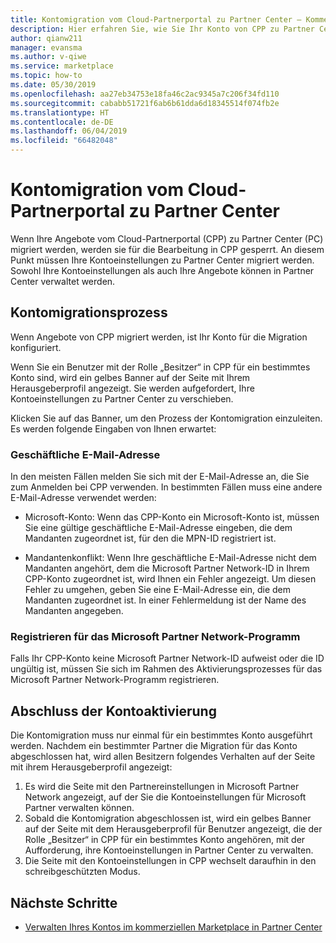 ```yaml
---
title: Kontomigration vom Cloud-Partnerportal zu Partner Center – Kommerzieller Marketplace für Azure
description: Hier erfahren Sie, wie Sie Ihr Konto von CPP zu Partner Center migrieren. – Kommerzieller Marketplace für Azure
author: qianw211
manager: evansma
ms.author: v-qiwe
ms.service: marketplace
ms.topic: how-to
ms.date: 05/30/2019
ms.openlocfilehash: aa27eb34753e18fa46c2ac9345a7c206f34fd110
ms.sourcegitcommit: cababb51721f6ab6b61dda6d18345514f074fb2e
ms.translationtype: HT
ms.contentlocale: de-DE
ms.lasthandoff: 06/04/2019
ms.locfileid: "66482048"
---
```

# <a name="account-migration-from-cloud-partner-portal-to-partner-center"></a>Kontomigration vom Cloud-Partnerportal zu Partner Center

Wenn Ihre Angebote vom Cloud-Partnerportal (CPP) zu Partner Center (PC) migriert werden, werden sie für die Bearbeitung in CPP gesperrt. An diesem Punkt müssen Ihre Kontoeinstellungen zu Partner Center migriert werden.  Sowohl Ihre Kontoeinstellungen als auch Ihre Angebote können in Partner Center verwaltet werden.

## <a name="account-migration-process"></a>Kontomigrationsprozess

Wenn Angebote von CPP migriert werden, ist Ihr Konto für die Migration konfiguriert. 
 
Wenn Sie ein Benutzer mit der Rolle „Besitzer“ in CPP für ein bestimmtes Konto sind, wird ein gelbes Banner auf der Seite mit Ihrem Herausgeberprofil angezeigt.  Sie werden aufgefordert, Ihre Kontoeinstellungen zu Partner Center zu verschieben. 

Klicken Sie auf das Banner, um den Prozess der Kontomigration einzuleiten. Es werden folgende Eingaben von Ihnen erwartet:

### <a name="work-e-mail-address"></a>**Geschäftliche E-Mail-Adresse**

In den meisten Fällen melden Sie sich mit der E-Mail-Adresse an, die Sie zum Anmelden bei CPP verwenden. In bestimmten Fällen muss eine andere E-Mail-Adresse verwendet werden:

* Microsoft-Konto: Wenn das CPP-Konto ein Microsoft-Konto ist, müssen Sie eine gültige geschäftliche E-Mail-Adresse eingeben, die dem Mandanten zugeordnet ist, für den die MPN-ID registriert ist. 

* Mandantenkonflikt: Wenn Ihre geschäftliche E-Mail-Adresse nicht dem Mandanten angehört, dem die Microsoft Partner Network-ID in Ihrem CPP-Konto zugeordnet ist, wird Ihnen ein Fehler angezeigt. Um diesen Fehler zu umgehen, geben Sie eine E-Mail-Adresse ein, die dem Mandanten zugeordnet ist. In einer Fehlermeldung ist der Name des Mandanten angegeben. 

### <a name="sign-up-for-microsoft-partner-network-program"></a>Registrieren für das Microsoft Partner Network-Programm

Falls Ihr CPP-Konto keine Microsoft Partner Network-ID aufweist oder die ID ungültig ist, müssen Sie sich im Rahmen des Aktivierungsprozesses für das Microsoft Partner Network-Programm registrieren.

## <a name="account-activation-is-complete"></a>Abschluss der Kontoaktivierung

Die Kontomigration muss nur einmal für ein bestimmtes Konto ausgeführt werden. Nachdem ein bestimmter Partner die Migration für das Konto abgeschlossen hat, wird allen Besitzern folgendes Verhalten auf der Seite mit ihrem Herausgeberprofil angezeigt:

1. Es wird die Seite mit den Partnereinstellungen in Microsoft Partner Network angezeigt, auf der Sie die Kontoeinstellungen für Microsoft Partner verwalten können. 
1. Sobald die Kontomigration abgeschlossen ist, wird ein gelbes Banner auf der Seite mit dem Herausgeberprofil für Benutzer angezeigt, die der Rolle „Besitzer“ in CPP für ein bestimmtes Konto angehören, mit der Aufforderung, ihre Kontoeinstellungen in Partner Center zu verwalten. 
1. Die Seite mit den Kontoeinstellungen in CPP wechselt daraufhin in den schreibgeschützten Modus. 

## <a name="next-steps"></a>Nächste Schritte

- [Verwalten Ihres Kontos im kommerziellen Marketplace in Partner Center](./manage-account.md) 
